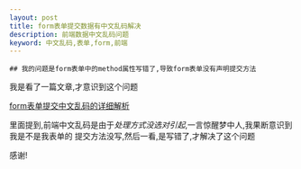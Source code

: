 ```yaml
---
layout: post
title: form表单提交数据有中文乱码解决
description: 前端数据中文乱码问题
keyword: 中文乱码,表单,form,前端
---
```


	## 我的问题是form表单中的method属性写错了,导致form表单没有声明提交方法


我是看了一篇文章,才意识到这个问题

[form表单提交中文乱码的详细解析](http://blog.csdn.net/jixinhuluwa/article/details/51496183)

里面提到,前端中文乱码是由于*处理方式没选对引起*,一言惊醒梦中人,我果断意识到我是不是我表单的
提交方法没写,然后一看,是写错了,才解决了这个问题

感谢!
